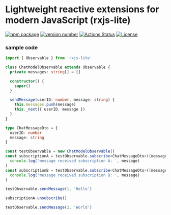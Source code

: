 # Lightweight reactive extensions for modern JavaScript (rxjs-lite)

[![npm package](https://img.shields.io/badge/npm%20-rxjs--lite-brightgreen)](https://www.npmjs.com/package/rxjs-lite) [![version number](https://img.shields.io/npm/v/rxjs-lite?color=green&label=version)](https://github.com/machester4/rxjs-lite/releases) [![Actions Status](https://github.com/machester4/rxjs-lite/workflows/Test/badge.svg)](https://github.com/machester4/rxjs-lite/actions) [![License](https://img.shields.io/github/license/machester4/rxjs-lite)](https://github.com/machester4/rxjs-lite/blob/main/LICENSE)

### sample code

```typescript
import { Observable } from 'rxjs-lite'

class ChatModelObservable extends Observable {
  private messages: string[] = []

  constructor() {
    super()
  }

  sendMessage(userID: number, message: string) {
    this.messages.push(message)
    this._next({ userID, message })
  }
}

type ChatMessageDto = {
  userID: number
  message: string
}

const testObservable = new ChatModelObservable()
const subscriptionA = testObservable.subscribe<ChatMessageDto>((message) =>
  console.log('message received subscription A: ', message)
)
const subscriptionB = testObservable.subscribe<ChatMessageDto>((message) =>
  console.log('message received subscription B: ', message)
)

testObservable.sendMessage(1, 'Hello')

subscriptionA.unsubscribe()

testObservable.sendMessage(2, 'World')
```
